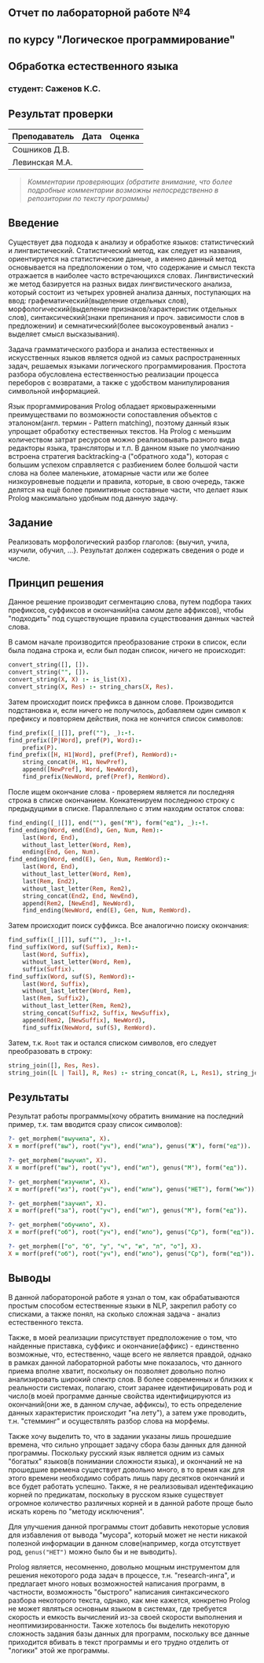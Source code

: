 ## Отчет по лабораторной работе №4
## по курсу "Логическое программирование"

## Обработка естественного языка

### студент: Саженов К.С.

## Результат проверки

| Преподаватель     | Дата         |  Оценка       |
|-------------------|--------------|---------------|
| Сошников Д.В. |              |               |
| Левинская М.А.|              |               |

> *Комментарии проверяющих (обратите внимание, что более подробные комментарии возможны непосредственно в репозитории по тексту программы)*


## Введение

Существует два подхода к анализу и обработке языков: статистический и лингвистический.
Статистический метод, как следует из названия, ориентируется на статистические данные, а именно данный метод основывается на предположении о том, что содержание и смысл текста отражается в наиболее часто встречающихся словах.
Лингвистический же метод базируется на разных видах лингвистического анализа, который состоит из четырех уровней анализа данных, поступающих на ввод: графематический(выделение отдельных слов), морфологический(выделение признаков/характеристик отдельных слов), синтаксический(знаки препинания и проч. зависимости слов в предложении) и семнатический(более высокоуровенвый анализ - выделяет смысл высказывания).

Задача грамматического разбора и анализа естественных и искусственных языков является одной из самых распространенных задач, решаемых языками логического программирования. Простота разбора обусловлена естественностью реализации процесса переборов с возвратами, а также с удобством манипулирования символьной информацией.

Язык проргаммирования Prolog обладает ярковыраженными преимуществами по возможности сопоставления объектов с эталоном(англ. термин - Pattern matching), поэтому данный язык упрощает обработку естественных текстов. На Prolog с меньшим количеством затрат ресурсов можно реализовывать разного вида редакторы языка, трансляторы и т.п. В данном языке по умолчанию встроена стратегия backtracking-а ("обратного хода"), которая с большим успехом справляется с разбиением более большой части слова на более маленькие, атомарные части или же более низкоуровневые подцели и правила, которые, в свою очередь, также делятся на ещё более примитивные составные части, что делает язык Prolog максимально удобным под данную задачу.

## Задание

Реализовать морфологический разбор глаголов: {выучил, учила, изучили, обучил, ...}. Результат должен содержать сведения о роде и числе.

## Принцип решения

Данное решение производит сегментацию слова, путем подбора таких префиксов, суффиксов и окончаний(на самом деле аффиксов), чтобы "подходить" под существующие правила существования данных частей слова.

В самом начале производится преобразование строки в список, если была подана строка и, если был подан список, ничего не происходит:
```prolog
convert_string([], []).
convert_string("", []).
convert_string(X, X) :- is_list(X).
convert_string(X, Res) :- string_chars(X, Res).
```

Затем происходит поиск префикса в данном слове. Производится подстановка и, если ничего не получилось, добавляем один символ к префиксу и повторяем действия, пока не кончится список символов:
```prolog
find_prefix([_|[]], pref(""), _):-!.
find_prefix([P|Word], pref(P), Word):-
    prefix(P).
find_prefix([H, H1|Word], pref(Pref), RemWord):-
    string_concat(H, H1, NewPref),
    append([NewPref], Word, NewWord),
    find_prefix(NewWord, pref(Pref), RemWord).
```

После ищем окончание слова - проверяем является ли последняя строка в списке окончанием. Конкатенируем последнюю строку с предыдущими в списке. Параллельно с этим находим остаток слова:
```prolog
find_ending([_|[]], end(""), gen("М"), form("ед"), _):-!.
find_ending(Word, end(End), Gen, Num, Rem):-
    last(Word, End),
    without_last_letter(Word, Rem),
    ending(End, Gen, Num).
find_ending(Word, end(E), Gen, Num, RemWord):-
    last(Word, End),
    without_last_letter(Word, Rem),
    last(Rem, End2),
    without_last_letter(Rem, Rem2),
    string_concat(End2, End, NewEnd),
    append(Rem2, [NewEnd], NewWord),
    find_ending(NewWord, end(E), Gen, Num, RemWord).
```

Затем происходит поиск суффикса. Все аналогично поиску окончания:
```prolog
find_suffix([_|[]], suf(""), _):-!.
find_suffix(Word, suf(Suffix), Rem):-
    last(Word, Suffix),
    without_last_letter(Word, Rem),
    suffix(Suffix).
find_suffix(Word, suf(S), RemWord):-
    last(Word, Suffix),
    without_last_letter(Word, Rem),
    last(Rem, Suffix2),
    without_last_letter(Rem, Rem2),
    string_concat(Suffix2, Suffix, NewSuffix),
    append(Rem2, [NewSuffix], NewWord),
    find_suffix(NewWord, suf(S), RemWord).
```

Затем, т.к. `Root` так и остался списком символов, его следует преобразовать в строку:
```prolog
string_join([], Res, Res).
string_join([L | Tail], R, Res) :- string_concat(R, L, Res1), string_join(Tail, Res1, Res).
```

## Результаты

Результат работы программы(хочу обратить внимание на последний пример, т.к. там вводится сразу список символов):

```prolog
?- get_morphem("выучила", X).
X = morf(pref("вы"), root("уч"), end("ила"), genus("Ж"), form("ед")).

?- get_morphem("выучил", X).
X = morf(pref("вы"), root("уч"), end("ил"), genus("М"), form("ед")).

?- get_morphem("изучили", X).
X = morf(pref("из"), root("уч"), end("или"), genus("НЕТ"), form("мн")).

?- get_morphem("заучил", X).
X = morf(pref("за"), root("уч"), end("ил"), genus("М"), form("ед")).

?- get_morphem("обучило", X).
X = morf(pref("об"), root("уч"), end("ило"), genus("Ср"), form("ед")).

?- get_morphem(["о", "б", "у", "ч", "и", "л", "о"], X).
X = morf(pref("об"), root("уч"), end("ило"), genus("Ср"), form("ед")).
```


## Выводы

В данной лаборатороной работе я узнал о том, как обрабатываются простым способом естественные языки в NLP, закрепил работу со списками, а также понял, на сколько сложная задача - анализ естественного текста.

Также, в моей реализации присутствует предположение о том, что найденные приставка, суффикс и окончание(аффикс) - единственно возможные, что, естественно, чаще всего не является правдой, однако в рамках данной лабораторной работы мне показалось, что данного приема вполне хватит, поскольку он позволяет довольно полно анализировать широкий спектр слов. В более современных и близких к реальности системах, полагаю, стоит заранее идентифицировать род и число(в моей программе данные свойства идентифицируются из окончаний(они же, в данном случае, аффиксы), то есть определение данных характеристик происходит "на лету"), а затем уже проводить, т.н. "стемминг" и осуществлять разбор слова на морфемы.

Также хочу выделить то, что в задании указаны лишь прошедшие времена, что сильно упрощает задачу сбора базы данных для данной программы. Поскольку русский язык является одним из самых "богатых" языков(в понимании сложности языка), и окончаний не на прошедшие времена существует довольно много, в то время как для этого времени необходимо собрать лишь пару десятков окончаний и все будет работать успешно. Также, я не реализовывал идентефикацию корней по предикатам, поскольку в русском языке существует огромное количество различных корней и в данной работе проще было искать корень по "методу исключения".

Для улучшения данной программы стоит добавить некоторые условия для избавления от вывода "мусора", который может не нести никакой полезной информации в данном слове(например, когда отсутствует род, `genus("НЕТ")` можно было бы и не выводить).

Prolog является, несомненно, довольно мощным инструментом для решения некоторого рода задач в процессе, т.н. "research-инга", и предлагает много новых возможностей написания программ, в частности, возможность "быстрого" написания синтаксического разбора некоторого текста, однако, как мне кажется, конкретно Prolog не может являться основным языком в системах, где требуется скорость и емкость вычислений из-за своей скорости выполнения и неоптимизированности. Также хотелось бы выделить некоторую сложность задания базы данных для программ, поскольку все данные приходится вбивать в текст программы и его трудно отделить от "логики" этой же программы.

